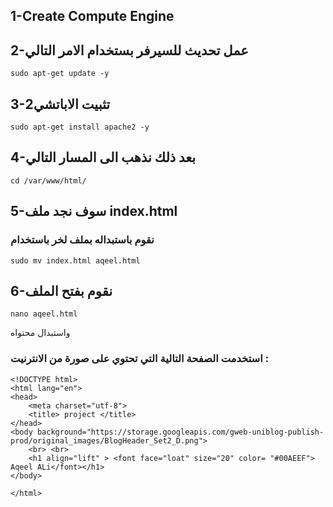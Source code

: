 ##  1-Create Compute Engine 
## 2-عمل تحديث للسيرفر بستخدام الامر التالي
```
sudo apt-get update -y
```
## 3-تثبيت الاباتشي2 

```
sudo apt-get install apache2 -y
```
## 4-بعد ذلك نذهب الى المسار التالي 
```
cd /var/www/html/

```
## 5-سوف نجد ملف index.html
### نقوم باستبداله بملف لخر باستخدام 
```
sudo mv index.html aqeel.html 
```
## 6-نقوم بفتح الملف 
```
nano aqeel.html
```

واستبدال محتواه 
### استخدمت الصفحة التالية التي تحتوي على صورة من الانترنيت :
```
<!DOCTYPE html>
<html lang="en">
<head>
    <meta charset="utf-8">
    <title> project </title>
</head>
<body background="https://storage.googleapis.com/gweb-uniblog-publish-prod/original_images/BlogHeader_Set2_D.png">
    <br> <br>
    <h1 align="lift" > <font face="loat" size="20" color= "#00AEEF"> Aqeel ALi</font></h1>
</body>

</html>
```

